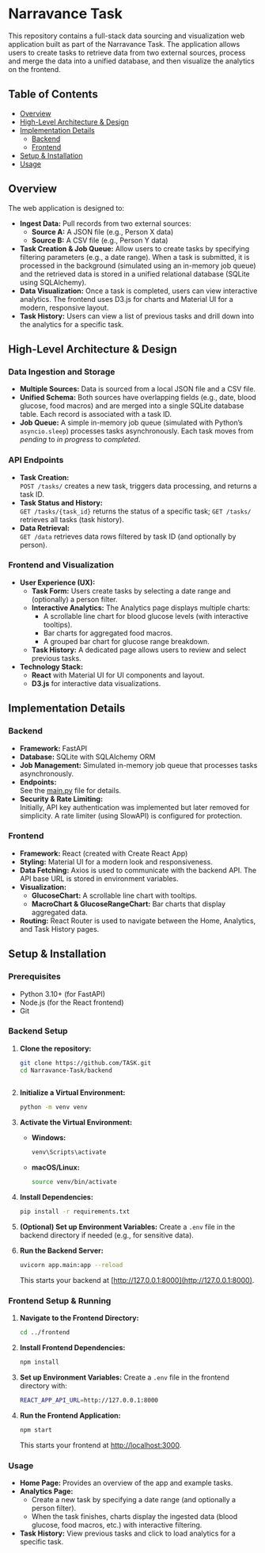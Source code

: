 # Narravance Task

This repository contains a full-stack data sourcing and visualization web application built as part of the Narravance Task. The application allows users to create tasks to retrieve data from two external sources, process and merge the data into a unified database, and then visualize the analytics on the frontend.

## Table of Contents

- [Overview](#overview)
- [High-Level Architecture & Design](#high-level-architecture--design)
- [Implementation Details](#implementation-details)
  - [Backend](#backend)
  - [Frontend](#frontend)
- [Setup & Installation](#setup--installation)
- [Usage](#usage)

## Overview

The web application is designed to:
- **Ingest Data:** Pull records from two external sources:
  - **Source A:** A JSON file (e.g., Person X data)
  - **Source B:** A CSV file (e.g., Person Y data)
- **Task Creation & Job Queue:** Allow users to create tasks by specifying filtering parameters (e.g., a date range). When a task is submitted, it is processed in the background (simulated using an in-memory job queue) and the retrieved data is stored in a unified relational database (SQLite using SQLAlchemy).
- **Data Visualization:** Once a task is completed, users can view interactive analytics. The frontend uses D3.js for charts and Material UI for a modern, responsive layout.
- **Task History:** Users can view a list of previous tasks and drill down into the analytics for a specific task.

## High-Level Architecture & Design

### Data Ingestion and Storage
- **Multiple Sources:** Data is sourced from a local JSON file and a CSV file.
- **Unified Schema:** Both sources have overlapping fields (e.g., date, blood glucose, food macros) and are merged into a single SQLite database table. Each record is associated with a task ID.
- **Job Queue:** A simple in-memory job queue (simulated with Python’s `asyncio.sleep`) processes tasks asynchronously. Each task moves from _pending_ to _in progress_ to _completed_.

### API Endpoints
- **Task Creation:**  
  `POST /tasks/` creates a new task, triggers data processing, and returns a task ID.
- **Task Status and History:**  
  `GET /tasks/{task_id}` returns the status of a specific task; `GET /tasks/` retrieves all tasks (task history).
- **Data Retrieval:**  
  `GET /data` retrieves data rows filtered by task ID (and optionally by person).

### Frontend and Visualization
- **User Experience (UX):**  
  - **Task Form:** Users create tasks by selecting a date range and (optionally) a person filter.
  - **Interactive Analytics:** The Analytics page displays multiple charts:
    - A scrollable line chart for blood glucose levels (with interactive tooltips).
    - Bar charts for aggregated food macros.
    - A grouped bar chart for glucose range breakdown.
  - **Task History:** A dedicated page allows users to review and select previous tasks.
- **Technology Stack:**  
  - **React** with Material UI for UI components and layout.
  - **D3.js** for interactive data visualizations.

## Implementation Details

### Backend
- **Framework:** FastAPI
- **Database:** SQLite with SQLAlchemy ORM
- **Job Management:** Simulated in-memory job queue that processes tasks asynchronously.
- **Endpoints:**  
  See the [main.py](backend/app/main.py) file for details.
- **Security & Rate Limiting:**  
  Initially, API key authentication was implemented but later removed for simplicity. A rate limiter (using SlowAPI) is configured for protection.

### Frontend
- **Framework:** React (created with Create React App)
- **Styling:** Material UI for a modern look and responsiveness.
- **Data Fetching:** Axios is used to communicate with the backend API. The API base URL is stored in environment variables.
- **Visualization:**  
  - **GlucoseChart:** A scrollable line chart with tooltips.
  - **MacroChart & GlucoseRangeChart:** Bar charts that display aggregated data.
- **Routing:** React Router is used to navigate between the Home, Analytics, and Task History pages.

## Setup & Installation

### Prerequisites
- Python 3.10+ (for FastAPI)
- Node.js (for the React frontend)
- Git

### Backend Setup
1. **Clone the repository:**
   ```bash
   git clone https://github.com/TASK.git
   cd Narravance-Task/backend
    
2. **Initialize a Virtual Environment:**
    ```bash
    python -m venv venv
    ```
3. **Activate the Virtual Environment:**
    - **Windows:**
        ```bash
        venv\Scripts\activate
        ```
    - **macOS/Linux:**
        ```bash
        source venv/bin/activate
        ```
4. **Install Dependencies:**
    ```bash
    pip install -r requirements.txt
    ```
5. **(Optional) Set up Environment Variables:**
    Create a `.env` file in the backend directory if needed (e.g., for sensitive data).

6. **Run the Backend Server:**
    ```bash
    uvicorn app.main:app --reload
    ```
    This starts your backend at [http://127.0.0.1:8000](http://127.0.0.1:8000).

### Frontend Setup & Running
1. **Navigate to the Frontend Directory:**
    ```bash
    cd ../frontend
    ```
2. **Install Frontend Dependencies:**
    ```bash
    npm install
    ```
3. **Set up Environment Variables:**
    Create a `.env` file in the frontend directory with:
    ```bash
    REACT_APP_API_URL=http://127.0.0.1:8000
    ```
4. **Run the Frontend Application:**
    ```bash
    npm start
    ```
    This starts your frontend at [http://localhost:3000](http://localhost:3000).

### Usage
- **Home Page:** Provides an overview of the app and example tasks.
- **Analytics Page:**
    - Create a new task by specifying a date range (and optionally a person filter).
    - When the task finishes, charts display the ingested data (blood glucose, food macros, etc.) with interactive filtering.
- **Task History:** View previous tasks and click to load analytics for a specific task.